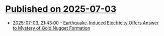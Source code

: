 # [Published on 2025-07-03](index.md)

* [2025-07-03, 21:43:00](https://soylentnews.org/article.pl?sid=25/07/02/1636207&from=rss) - [Earthquake-Induced Electricity Offers Answer to Mystery of Gold Nugget Formation](https://soylentnews.org/article.pl?sid=25/07/02/1636207&from=rss)
